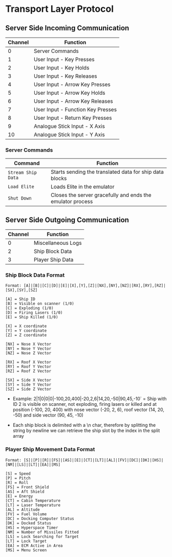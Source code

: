 # Transport Layer Protocol
## Server Side Incoming Communication
| Channel | Function                          |
| ------- | --------------------------------- |
| 0       | Server Commands                   |
| 1       | User Input - Key Presses          |
| 2       | User Input - Key Holds            |
| 3       | User Input - Key Releases         |
| 4       | User Input - Arrow Key Presses    |
| 5       | User Input - Arrow Key Holds      |
| 6       | User Input - Arrow Key Releases   |
| 7       | User Input - Function Key Presses |
| 8       | User Input - Return Key Presses   |
| 9       | Analogue Stick Input - X Axis     |
| 10      | Analogue Stick Input - Y Axis     |

### Server Commands
| Command            | Function                                                   |
| ------------------ | ---------------------------------------------------------- |
| `Stream Ship Data` | Starts sending the translated data for ship data blocks    |
| `Load Elite`       | Loads Elite in the emulator                                |
| `Shut Down`        | Closes the server gracefully and ends the emulator process |

## Server Side Outgoing Communication
| Channel | Function                  |
| ------- | ------------------------- |
| 0       | Miscellaneous Logs        |
| 2       | Ship Block Data           |
| 3       | Player Ship Data          |

### Ship Block Data Format
`Format: [A]|[B]|[C]|[D]|[E]|[X],[Y],[Z]|[NX],[NY],[NZ]|[RX],[RY],[RZ]|[SX],[SY],[SZ]`
```
[A] = Ship ID
[B] = Visible on scanner (1/0)
[C] = Exploding (1/0)
[D] = Firing Lasers (1/0)
[E] = Ship Killed (1/0)

[X] = X coordinate
[Y] = Y coordinate
[Z] = Z coordinate

[NX] = Nose X Vector
[NY] = Nose Y Vector
[NZ] = Nose Z Vector

[RX] = Roof X Vector
[RY] = Roof Y Vector
[RZ] = Roof Z Vector

[SX] = Side X Vector
[SY] = Side Y Vector
[SZ] = Side Z Vector
```

- Example: 2|1|0|0|0|-100,20,400|-20,2,6|14,20,-50|90,45,-10` = Ship with ID 2 is visible on scanner, not exploding, firing lasers or killed and at position (-100, 20, 400) with nose vector (-20, 2, 6), roof vector (14, 20, -50) and side vector (90, 45, -10)

- Each ship block is delimited with a \n char, therefore by splitting the string by newline we can retrieve the ship slot by the index in the split array

### Player Ship Movement Data Format
`Format: [S]|[P]|[R]|[FS]|[AS]|[E]|[CT]|[LT]|[AL]|[FV]|[DC]|[DK]|[HS]|[NM]|[LS]|[LT]|[EA]|[MS]`
```
[S] = Speed
[P] = Pitch
[R] = Roll
[FS] = Front Shield
[AS] = Aft Shield
[E] = Energy
[CT] = Cabin Temperature
[LT] = Laser Temperature
[AL] = Altitude
[FV] = Fuel Volume
[DC] = Docking Computer Status
[DK] = Docked Status
[HS] = Hyperspace Timer
[NM] = Number of Missiles Fitted
[LS] = Lock Searching for Target
[LT] = Lock Target
[EA] = ECM Active in Area
[MS] = Menu Screen
```